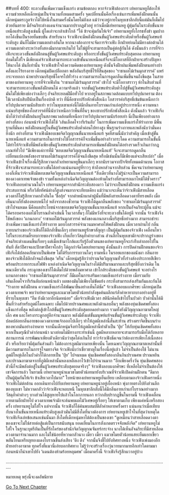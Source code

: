 ##บทที่ 400: ทะลวงขั้นเพิ่มความแข็งแกร่ง
ตามข้อตกลง หากจ้าวเฟิงต้องการ เย่หยานหยูก็ต้องให้ความช่วยเหลือเด็กหนุ่มเป็นจำนวนทั้งหมดสามครั้ง
จุดเปลี่ยนนั้นคือเรื่องเช่นการเพิ่มพลังฝึกตนนั้น เด็กหนุ่มตระกูลจ้าวได้ใช้หนึ่งในสามครั้งนั้นโดยไม่ลังเล
แม้ว่าจะอยู่ภายในหุบเขาลึกลับนี้แต่มันก็เต็มไปด้วยอันตราย มีอัจฉริยะต่างแดนจำนวนมากปรากฏตัวอยู่ ทว่าเมื่อมีเย่หยานหยู ผู้คุ้มกันในระดับขั้นนายเหนือแท้ระดับสูงเช่นนี้ ผู้ใดเล่าจะกล้าเข้าใกล้
“ได้ ข้าจะคุ้มกันให้เจ้า”
เย่หยานหยูทั้งโกรธทั้งขำ มุมปากยกโค้งขึ้นเป็นรอยยิ้มขบขัน
สำหรับนาง จ้าวเฟิงจะมีพลังฝึกตนขั้นผู้วิเศษแท้ระดับต่ำหรือขั้นผู้วิเศษแท้ระดับสูง มันก็ไม่มีความแตกต่างอันใด
หากนางต้องการจะจัดการจ้าวเฟิง อีกฝ่ายย่อมไม่มีทางต่อต้านได้
ความแตกต่างระหว่างทั้งสองมีมากมายเกินไป ไม่ใช่ผู้ที่จะสามารถเป็นคู่ต่อสู้กันได้
ดังนั้นแล้ว การที่จ้าวเฟิงจะทะลวงขั้นพลังฝึกตนสู่ขั้นผู้วิเศษแท้ระดับสูง หรือกระทั่งขั้นผู้วิเศษแท้ระดับสุดยอด เย่หยานหยูย่อมไม่ใส่ใจ มีเพียงแค่จ้าวเฟิงสามารถทะลวงเข้าขั้นนายเหนือแท้จึงจะมีโอกาสที่อีกฝ่ายจะสร้างปัญหาให้นางได้ มันก็เท่านั้น
จ้าวเฟิงเข้าใจถึงความคิดของเย่หยานหยู ดังนั้นจึงฝึกฝนเพิ่มพลังฝึกตนอย่างบ้าคลั่งและไร้ยางอาย
เด็กหนุ่มปิดเปลือกตา พลังอันบริสุทธิ์ไร้ที่สิ้นสุดของ ‘ราชาผลไม้เร้นมุกสวรรค์’ แพร่กระจายออก นำพาปราณบริสุทธิ์โคจรไปทั่วร่าง ความสามารถในการดูดกลืนเพิ่มขึ้นจนถึงขีดสุด
ในสายตาของเย่หยานหยู การที่จ้าวเฟิงกิน ‘ราชาผลไม้เร้นมุกสวรรค์’ เข้าไป จะมีโอกาสราวๆ ห้าในสิบส่วนที่จะสามารถทะลวงขั้นพลังฝึกตนได้
ความจริงแล้ว จากขั้นผู้วิเศษแท้ระดับต่ำไปสู่ขั้นผู้วิเศษแท้ระดับสูงมันไม่ใช่เพียงช่องว่างเล็กๆ อัจฉริยะยอดฝีมือทั่วไป หากอยู่ในสภาพแวดล้อมแบบทวีปบุปผาคราม ต้องใช้เวลานับสิบปีนับเป็นเรื่องปกติ
ทว่า
ที่นี่คือซากปรักหักพังสือเฉิง ไอสวรรค์บริสุทธิ์เข้มข้นเหนือกว่าทวีปบุปผาครามนับสิบเท่า
ทว่าในหุบเขาแห่งนี้ได้มีกลิ่นอายโบราณเก่าแก่อยู่ประการหนึ่ง ความหนาแน่นบริสุทธิ์ของไอสวรรค์ที่นี่นับว่าเหนือกว่าพื้นที่อื่นๆ ของซากปรักหักพังสือเฉิง
ดังนั้นแล้ว จ้าวเฟิงจึงนับได้ว่ากำลังฝึกฝนอยู่ในสภาพแวดล้อมที่เหนือกว่าทวีปบุปผาครามนับร้อยเท่า
นี่เป็นเพียงอย่างแรก
อย่างที่สอง ก่อนหน้าจ้าวเฟิงได้ใช้ ‘เส้นเลือดใจวารีเร้นลับ’ ในการเพิ่มความแข็งแกร่งให้ร่างกาย มีพื้นฐานที่มั่นคง พลังฝึกตนอยู่ในขั้นผู้วิเศษแท้ระดับต่ำค่อนไปทางสูง พื้นฐานร่างกายและพลังนับว่ามั่นคงยิ่งนัก
อย่างที่สาม จ้าวเฟิงมีขอบเขตจิตวิญญาณขั้นนายเหนือแท้
จุดที่สามนี้นับว่าสำคัญ
เมื่อเข้าสู่ขั้นนายเหนือแท้ ความสามารถในการช่วงใช้ไอสวรรค์ก็จะเพิ่มขึ้นอย่างก้าวกระโดด ความสามารถในขั้นนี้ได้ทำให้จ้าวเฟิงที่มีพลังเพียงขั้นผู้วิเศษแท้ระดับต่ำสามารถเพิ่มพลังฝึกตนได้อย่างรวดเร็วเกินกว่ากฎเกณฑ์ทั่วไป
“มีเพียงแค่การที่มี ‘ขอบเขตจิตวิญญาณขั้นนายเหนือแท้’ จึงจะสามารถดูดกลืนเปลี่ยนแปลงพลังของราชาผลไม้เร้นมุกสวรรค์ได้จนถึงขีดสุด หรือมิเช่นนั้นก็มีเพียงแต่จะเสียเปล่า”
เมื่อจ้าวเฟิงเข้าใจเรื่องนี้ก็รู้สึกหวาดกลัวเย่หยานหยูขึ้นมาเล็กๆ
หากนับรวมจากปัจจัยทั้งหมดด้านบน โอกาสที่จ้าวเฟิงจะสามารถทะลวงขั้นได้อย่างแน่นอนอยู่ที่ราวๆ ห้าถึงหกส่วนจากสิบส่วน
ชัดเจนว่าเย่หยานหยูเองก็เห็นว่าจ้าวเฟิงมีขอบเขตจิตวิญญาณขั้นนายเหนือแท้
“สิ่งเดียวที่นางไม่รู้น่าจะเป็นความสามารถของดวงตาเทพเจ้าของข้า รวมทั้งแหล่งกำเนิดจิตวิญญาณต้องห้ามในร่างที่สามารถเผาไหม้ได้ชั่วคราว”
จ้าวเฟิงลอบคำนวณในใจ
เย่หยานหยูมาจากสำนักระดับสองดาว ไม่ว่าจะเป็นพลังฝึกตน ความแข็งแกร่ง ประสบการณ์ หรือวิสัยทัศน์ต่างก็สูงส่งจนยากจะเทียบเคียง
แม้ว่านางจะเห็นว่าจ้าวเฟิงมีสายเลือดดวงตาก็ไม่รู้สึกหวาดกลัวอันใด ‘ชื่อกุ้ย’ จากตำหนักผาดำผู้นั้นที่มีพลังสายเลือดดวงตาที่ทรงพลัง เมื่อเห็นนางก็ยังต้องหลบหนีไป
หลังจากสองชั่วยาม
จ้าวเฟิงได้ดูดกลืนพลังของ ‘ราชาผลไม้เร้นมุกสวรรค์’ เข้าไปจนหมด นี่คือผลประโยชน์จากขอบเขตจิตวิญญาณขั้นนายเหนือแท้ หากเป็นอัจฉริยะผู้อื่น แม้จะได้ครอบครองผลไม้โบราณล้ำค่าเช่นนี้ ในเวลาสั้นๆ ก็ไม่มีหวังที่จะทะลวงขั้นได้อยู่ดี
จากนั้น จ้าวเฟิงจึงใช้พลังของ ‘แกนกลาง’ ราชาผลไม้เร้นมุกสวรรค์
พลังของแกนกลางนี้บริสุทธิ์อย่างมาก สามารถชำระล้างเพิ่มความแข็งแกร่งให้ร่างกาย มอบไอสวรรค์จำนวนมหาศาลให้พลังฝึกตน
เมื่อเวลาผ่านไป
กลิ่นอายบนร่างของจ้าวเฟิงก็ได้ลึกล้ำขึ้นเล็กๆ
เย่หยานหยูรักษาสัญญา เป็นผู้คุ้มกันของจ้าวเฟิง เคลื่อนไหวไปในระยะสามลี้รอบกายของจ้าวเฟิง เก็บเกี่ยววัสดุล้ำค่าบางส่วน
ส่วนลึกในหุบเขามักจะปรากฏร่างของอัจฉริยะต่างแดนขึ้นเรื่อยๆ แต่เมื่อเข้ามาใกล้และรับรู้ถึงตัวตนของเย่หยานหยูก็จะเร่งรีบล่าถอยไปในทันที
สัตว์ปีศาจและปักษาปีศาจใกล้ๆ ได้ถูกกำจัดโดยเย่หยานหยู
ดังนั้นแล้ว การปิดด่านฝึกตนของจ้าวเฟิงจึงได้ปลอดภัยมากเป็นพิเศษ ไม่ได้รับการรบกวนใดๆ
ยามหนึ่ง
ในรอยแยกของผนังผา กลิ่นอายของจ้าวเฟิงได้ลึกล้ำจนถึงขีดสุด
‘ครืน’ เด็กหนุ่มรู้สึกว่าปราณจิตวิญญาณทั่วทั้งร่างส่องประกายสีเขียวพร้อมประกายกระแสไฟฟ้า แหล่งกำเนิดจิตวิญญาณในร่างได้มีปริมาณมากและบริสุทธิ์ยิ่งกว่าเดิม
ในขณะเดียวกัน
กระดูกของเขาก็ได้เต็มไปด้วยพลังมหาศาล เข้าใกล้ระดับของขั้นผู้วิเศษแท้
จะอย่างไร แกนกลางของ ‘ราชาผลไม้เร้นมุกสวรรค์’ ก็มีผลในการเสริมความแข็งแกร่งร่างกาย เมื่อรวมกับเส้นเลือดใจวารีเร้นลับก่อนหน้าแล้ว ผลของมันไม่เพียงไม่ขัดแย้ง กระทั่งสามารถส่งเสริมกันและกันได้
“ร่างกาย พลังฝึกตน ความแข็งแกร่งได้พัฒนาขึ้นอย่างเห็นได้ชัด”
จ้าวเฟิงลอบผงกศีรษะ
เด็กหนุ่มเปิดดวงตาเทพเจ้า พบว่าเย่หยานหยูและแมวขโมยตัวน้อยกำลังขุดค้นผลึกแร่ล้ำค่าหายากบางอย่างอยู่ที่ที่ราบในหุบเขา
“อืม ยังมีเวลาอีกนิดหน่อย”
เมื่อจ้าวเฟิงมีเวลา สตินึกคิดก็เข้าไปในบัวดำ
บัวดำนั้นได้มีพื้นที่ว่างสำหรับภูตผีโดยเฉพาะ เต็มไปด้วยปราณศพและพลังด้านลบอื่นๆ
พลังของหุ่นเชิดศพทั้งสองแข็งแกร่งที่สุด พลังต่อสู้เข้าใกล้ขั้นผู้วิเศษแท้ระดับสุดยอดอย่างมาก
รวมทั้งยังมีวิญญาณอาฆาตใหญ่เล็ก ศพ และโครงกระดูกอยู่อีกจำนวนมาก พลังมีตั้งแต่ขั้นมนุษย์แท้จนขั้นผู้วิเศษแท้ระดับสูง
จ้าวเฟิงปลดปล่อยกลิ่นอายของดวงตาเทพเจ้าออกไปเล็กๆ ทำให้ภูตผีเหล่านี้สั่นสะท้าน สร้างตราจิตขึ้นบนร่างของพวกมันอย่างง่ายดาย
จากนั้นเด็กหนุ่มจึงทำให้ภูตผีเหล่านี้ทำตัวเป็น ‘ปุ๋ย’ ให้กับหุ่นเชิดศพทั้งสอง
หากเป็นดรุณีบัวดำก่อนหน้า นางย่อมไม่มีทางกระทำเช่นนี้ ภูตผีหลากหลายจะสามารถรับมือได้กับหลายสถานการณ์ การพัฒนาเพียงตัวเดียวนับว่าสุดโต่งเกินไป
ทว่าจ้าวเฟิงชัดเจนว่าต้องการเพียงโล่เนื้อสองตัว หรือเรียกว่าผีคุ้มกันส่วนตัว ไม่ต้องการภูตผีมากมายเพียงนั้น
โดยเฉพาะวิญญาณอาฆาตเหล่านั้นที่มีความสามารถในการจู่โจมทางจิต จ้าวเฟิงนับว่าเชี่ยวชาญในเรื่องนี้อยู่แล้ว ไม่จำเป็นต้องใช้
ไม่นาน ภูตผีใหญ่เล็กในบัวดำก็ได้กลายเป็น ‘ปุ๋ย’ ไปจนหมด
หุ่นเชิดศพทั้งสองกลืนกินปราณศพ ปราณหยิน และปราณอาฆาตจากที่ภูติผีเหล่านั้นหลงเหลือเอาไว้เข้าไปจำนวนมาก
“อีกเพียงครึ่งวัน หุ่นเชิดศพสองตัวนี่ก็จะมีพลังต่อสู้ในขั้นผู้วิเศษแท้ระดับสุดยอดจริงๆ”
จ้าวเฟิงลอบผงกศีรษะ ที่เหลือไม่จำเป็นต้องให้เขาจัดการแล้ว
ในยามนี้
เย่หยานหยูนำแมวขโมยตัวน้อยมายังบริเวณที่จ้าวเฟิงปิดด่านฝึกตน
“ดีมาก เป็นผู้คุ้มกันให้เจ้า ข้าเสียเวลาไปมาก”
ใบหน้าของเย่หยานหยูเย็นเยียบ เหลือบตามองจ้าวเฟิงคราหนึ่ง
จ้าวเฟิงไม่ต่อต้าน ออกเดินทางไปกับเย่หยานหยู
เย่หยานหยูนำอยู่เบื้องหน้า พุ่งกายตรงไปยังส่วนลึกของหุบเขา ไม่หวาดกลัวว่าจ้าวเฟิงจะหลบหนี
ในหุบเขาลึกลับนี้ได้มีกลิ่นอายเก่าแก่โบราณอย่างมาก วัสดุล้ำค่าต่างๆ บางส่วนได้สูญหายไปแล้วในโลกภายนอก ทว่ากลับปรากฏขึ้นในยามนี้
จ้าวเฟิงเคลื่อนกายตามอีกฝ่ายไป ดวงตาเทพเจ้ามักจะค้นพบผลไม้วิเศษอยู่เรื่อยๆ ให้เขาตามเก็บ
เพียงแค่หนึ่งหรือสองครั้ง เย่หยานหยูไม่ใส่ใจ
แต่จากนั้น จ้าวเฟิงก็ได้ค้นพบสมบัติล้ำค่าหลายครั้งครา แน่นอนว่าเมื่อเทียบกับนางในขั้นนายเหนือแท้ระดับสูงแล้วมันไม่มีสิ่งใดที่นางต้องการ
เย่หยานหยูเข้าใจในที่สุดว่าเหตุใดจ้าวเฟิงจึงเอ่ยข้อเสนอเช่นนั้นมา สิ่งใดที่เด็กหนุ่มหาได้ต้องเป็นของเขา
“ดูเหมือนว่าสายเลือดดวงตาของเขาจะไม่ใช่สายต่อสู้แต่เป็นการสนับสนุน ยอดเยี่ยมในการสังเกตตรวจจับพลังจิต”
เย่หยานหยูไม่ใส่ใจ
ในฐานะบุตรีอันเป็นที่รักใคร่ของสำนักจิตวิญญาณจันทร์กระจ่าง นางได้เห็นอัจฉริยะที่มีสายเลือดดวงตามาจำนวนมาก และไม่ใช่น้อยที่หวาดกลัวนาง
เมี้ยว เมี้ยว
แมวขโมยตัวน้อยแสยะยิ้มแยกเขี้ยว พลันโยนเหรียญทองแดงโบราณขึ้นส่งเสียง ‘ติง ติง’ จากนั้นจึงชี้ไปยังทิศทางหนึ่ง
จ้าวเฟิงเพ่งมองอีกฝ่ายอย่างอาฆาต ทุกครั้งที่แมวนี่เอ่ยบอกทิศทาง ไม่รู้ว่าจะสร้างเรื่องวุ่นวายมากมายอีกเท่าใดตามมา ก่อนหน้าก็นำเขาไปยัง ‘แดนต้องห้ามร้อยหลุมศพ’ เมื่อมาครั้งนี้ จ้าวเฟิงจึงรู้สึกผวาอยู่บ้าง

................................................................................................................................

หมายเหตุ
พรุ่งนี้จะงดอัพนิยาย


[Go To Next Chapter]( ./180.md)